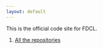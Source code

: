 ```yaml
---
layout: default
---
```


This is the official code site for FDCL.

1. [All the repositories](repo_all)
